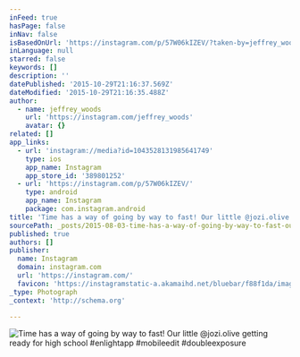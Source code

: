 ```yaml
---
inFeed: true
hasPage: false
inNav: false
isBasedOnUrl: 'https://instagram.com/p/57W06kIZEV/?taken-by=jeffrey_woods'
inLanguage: null
starred: false
keywords: []
description: ''
datePublished: '2015-10-29T21:16:37.569Z'
dateModified: '2015-10-29T21:16:35.488Z'
author:
  - name: jeffrey_woods
    url: 'https://instagram.com/jeffrey_woods'
    avatar: {}
related: []
app_links:
  - url: 'instagram://media?id=1043528131985641749'
    type: ios
    app_name: Instagram
    app_store_id: '389801252'
  - url: 'https://instagram.com/p/57W06kIZEV/'
    type: android
    app_name: Instagram
    package: com.instagram.android
title: 'Time has a way of going by way to fast! Our little @jozi.olive getting ready for high school #enlightapp #mobileedit #doubleexposure'
sourcePath: _posts/2015-08-03-time-has-a-way-of-going-by-way-to-fast-our-little-jozioli.md
published: true
authors: []
publisher:
  name: Instagram
  domain: instagram.com
  url: 'https://instagram.com/'
  favicon: 'https://instagramstatic-a.akamaihd.net/bluebar/f88f1da/images/ico/favicon.ico'
_type: Photograph
_context: 'http://schema.org'

---
```

![Time has a way of going by way to fast! Our little @jozi.olive getting ready for high school #enlightapp #mobileedit #doubleexposure](https://scontent.cdninstagram.com/hphotos-xaf1/t51.2885-15/11420811_464515950386268_991036263_n.jpg)